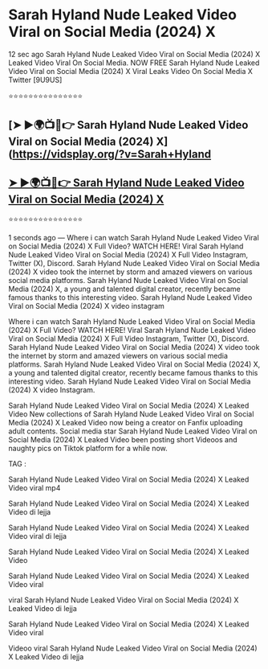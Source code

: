 ﻿# Sarah Hyland Nude Leaked Video Viral on Social Media (2024) X



12 sec ago Sarah Hyland Nude Leaked Video Viral on Social Media (2024) X Leaked Video Viral On Social Media. NOW FREE Sarah Hyland Nude Leaked Video Viral on Social Media (2024) X Viral Leaks Video On Social Media X Twitter [9U9US]

⭐⭐⭐⭐⭐⭐⭐⭐⭐⭐⭐⭐⭐⭐⭐

## [➤ ►🌍📺📱👉 Sarah Hyland Nude Leaked Video Viral on Social Media (2024) X](https://vidsplay.org/?v=Sarah+Hyland

## [➤ ►🌍📺📱👉 Sarah Hyland Nude Leaked Video Viral on Social Media (2024) X](https://vidsplay.org/?v=Sarah+Hyland)


⭐⭐⭐⭐⭐⭐⭐⭐⭐⭐⭐⭐⭐⭐⭐



1 seconds ago — Where i can watch Sarah Hyland Nude Leaked Video Viral on Social Media (2024) X Full Video? WATCH HERE! Viral Sarah Hyland Nude Leaked Video Viral on Social Media (2024) X Full Video Instagram, Twitter (X), Discord. Sarah Hyland Nude Leaked Video Viral on Social Media (2024) X video took the internet by storm and amazed viewers on various social media platforms. Sarah Hyland Nude Leaked Video Viral on Social Media (2024) X, a young and talented digital creator, recently became famous thanks to this interesting video. Sarah Hyland Nude Leaked Video Viral on Social Media (2024) X video instagram

Where i can watch Sarah Hyland Nude Leaked Video Viral on Social Media (2024) X Full Video? WATCH HERE! Viral Sarah Hyland Nude Leaked Video Viral on Social Media (2024) X Full Video Instagram, Twitter (X), Discord. Sarah Hyland Nude Leaked Video Viral on Social Media (2024) X video took the internet by storm and amazed viewers on various social media platforms. Sarah Hyland Nude Leaked Video Viral on Social Media (2024) X, a young and talented digital creator, recently became famous thanks to this interesting video. Sarah Hyland Nude Leaked Video Viral on Social Media (2024) X video Instagram.

Sarah Hyland Nude Leaked Video Viral on Social Media (2024) X Leaked Video New collections of Sarah Hyland Nude Leaked Video Viral on Social Media (2024) X Leaked Video now being a creator on Fanfix uploading adult contents. Social media star Sarah Hyland Nude Leaked Video Viral on Social Media (2024) X Leaked Video been posting short Videoos and naughty pics on Tiktok platform for a while now.

TAG :

 

Sarah Hyland Nude Leaked Video Viral on Social Media (2024) X Leaked Video viral mp4

 

Sarah Hyland Nude Leaked Video Viral on Social Media (2024) X Leaked Video di lejja

 

Sarah Hyland Nude Leaked Video Viral on Social Media (2024) X Leaked Video viral di lejja

 

Sarah Hyland Nude Leaked Video Viral on Social Media (2024) X Leaked Video

 

Sarah Hyland Nude Leaked Video Viral on Social Media (2024) X Leaked Video viral

 

viral Sarah Hyland Nude Leaked Video Viral on Social Media (2024) X Leaked Video di lejja

 

Sarah Hyland Nude Leaked Video Viral on Social Media (2024) X Leaked Video viral

 

Videoo viral Sarah Hyland Nude Leaked Video Viral on Social Media (2024) X Leaked Video di lejja